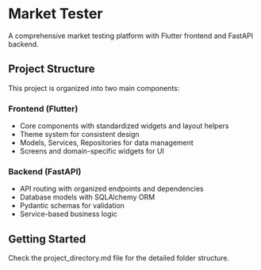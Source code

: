 # Market Tester

A comprehensive market testing platform with Flutter frontend and FastAPI backend.

## Project Structure

This project is organized into two main components:

### Frontend (Flutter)
- Core components with standardized widgets and layout helpers
- Theme system for consistent design
- Models, Services, Repositories for data management
- Screens and domain-specific widgets for UI

### Backend (FastAPI)
- API routing with organized endpoints and dependencies
- Database models with SQLAlchemy ORM
- Pydantic schemas for validation
- Service-based business logic

## Getting Started

Check the project_directory.md file for the detailed folder structure. 